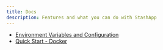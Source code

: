 ```yaml
---
title: Docs
description: Features and what you can do with StashApp
---
```


- [Environment Variables and Configuration](/docs/env/)
- [Quick Start - Docker](/docs/install/)
